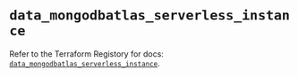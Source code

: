 # `data_mongodbatlas_serverless_instance`

Refer to the Terraform Registory for docs: [`data_mongodbatlas_serverless_instance`](https://www.terraform.io/docs/providers/mongodbatlas/d/serverless_instance).
